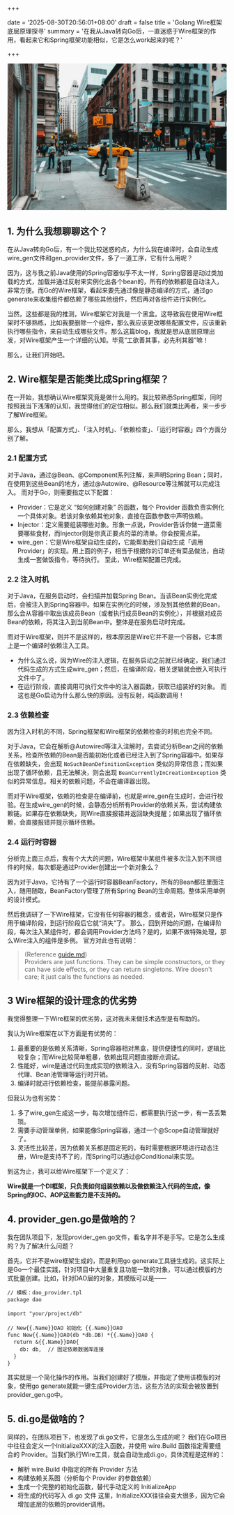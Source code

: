 
+++

date = '2025-08-30T20:56:01+08:00'
draft = false
title = 'Golang Wire框架 底层原理探寻'
summary = '在我从Java转向Go后，一直迷惑于Wire框架的作用，看起来它和Spring框架功能相似，它是怎么work起来的呢？'


+++


![](cover.jpg)


## 1. 为什么我想聊聊这个？
在从Java转向Go后，有一个我比较迷惑的点，为什么我在编译时，会自动生成wire_gen文件和gen_provider文件，多了一道工序，它有什么用呢？

因为，这与我之前Java使用的Spring容器似乎不太一样，Spring容器是动过类加载的方式，加载并通过反射来实例化出各个bean的，所有的依赖都是自动注入，非常方便。而Go的Wire框架，看起来要先通过像是静态编译的方式，通过go generate来收集组件都依赖了哪些其他组件，然后再对各组件进行实例化。

当然，这些都是我的推测，Wire框架它对我是一个黑盒。这导致我在使用Wire框架时不够熟练，比如我要删除一个组件，那么我应该更改哪些配置文件，应该重新执行哪些指令，来自动生成哪些文件。那么这篇blog，我就是想从底层原理出发，对Wire框架产生一个详细的认知。毕竟“工欲善其事，必先利其器”嘛！

那么，让我们开始吧。


## 2. Wire框架是否能类比成Spring框架？
在一开始，我想确认Wire框架究竟是做什么用的。我比较熟悉Spring框架，同时按照我当下浅薄的认知，我觉得他们的定位相似。那么我们就类比两者，来一步步了解Wire框架。

那么，我想从「配置方式」、「注入时机」、「依赖检查」、「运行时容器」四个方面分别了解。

### 2.1 配置方式
对于Java，通过@Bean、@Component系列注解，来声明Spring Bean；同时，在使用到这些Bean的地方，通过@Autowire、@Resource等注解就可以完成注入。
而对于Go，则需要指定以下配置：
- Provider：它是定义 “如何创建对象” 的函数，每个 Provider 函数负责实例化一个具体对象。若该对象依赖其他对象，直接在函数参数中声明依赖。
- Injector：定义需要组装哪些对象。形象一点说，Provider告诉你做一道菜需要哪些食材，而Injector则是你真正要点的菜的清单。你会按需点菜。
- wire_gen：它是Wire框架自动生成的，它能帮助我们自动生成「调用Provider」的实现。用上面的例子，相当于根据你的订单还有菜品做法，自动生成一套做饭指令，等待执行。
至此，Wire框架配置已完成。


### 2.2 注入时机
对于Java，在服务启动时，会扫描并加载Spring Bean。当该Bean实例化完成后，会被注入到Spring容器中。如果在实例化的时候，涉及到其他依赖的Bean，那么会从容器中取出该成员Bean（或者执行成员Bean的实例化），并根据对成员Bean的依赖，将其注入到当前Bean中。整体是在服务启动时完成。

而对于Wire框架，则并不是这样的，根本原因是Wire它并不是一个容器，它本质上是一个编译时依赖注入工具。
- 为什么这么说，因为Wire的注入逻辑，在服务启动之前就已经确定，我们通过代码生成的方式生成wire_gen；然后，在编译阶段，相关逻辑就会嵌入可执行文件中了。
- 在运行阶段，直接调用可执行文件中的注入器函数，获取已组装好的对象。
而这也是Go启动为什么那么快的原因。没有反射，纯函数调用！


### 2.3 依赖检查
因为注入时机的不同，Spring框架和Wire框架的依赖检查的时机也完全不同。

对于Java，它会在解析@Autowired等注入注解时，去尝试分析Bean之间的依赖关系，检查所依赖的Bean是否能初始化或者已经注入到了Spring容器中。如果存在依赖缺失，会出现 `NoSuchBeanDefinitionException` 类似的异常信息；而如果出现了循环依赖，且无法解决，则会出现 `BeanCurrentlyInCreationException` 类似的异常信息。相关的依赖问题，不会在编译器出现。

而对于Wire框架，依赖的检查是在编译前，也就是wire_gen在生成时，会进行校验。在生成wire_gen的时候，会静态分析所有Provider的依赖关系，尝试构建依赖链。如果存在依赖缺失，则Wire直接报错并返回缺失提醒；如果出现了循环依赖，会直接报错并提示循环依赖。


### 2.4 运行时容器
分析完上面三点后，我有个大大的问题，Wire框架中某组件被多次注入到不同组件的时候，每次都是通过Provider创建出一个新对象么？

因为对于Java，它持有了一个运行时容器BeanFactory，所有的Bean都往里面注入，随用随取，BeanFactory管理了所有Spring Bean的生命周期。整体采用单例的设计模式。

然后我调研了一下Wire框架，它没有任何容器的概念，或者说，Wire框架只是作用于编译阶段，到运行阶段后它就“消失”了。
那么，回到开始的问题，在编译阶段，每次注入某组件时，都会调用Provider方法吗？是的，如果不做特殊处理，那么Wire注入的组件是多例。
官方对此也有说明：
> (Reference [guide.md](https://github.com/google/wire/blob/main/docs/guide.md))  
> Providers are just functions. They can be simple constructors, or they can have side effects, or they can return singletons. Wire doesn't care; it just calls the functions as needed. 


## 3 Wire框架的设计理念的优劣势
我觉得整理一下Wire框架的优劣势，这对我未来做技术选型是有帮助的。

我认为Wire框架在以下方面是有优势的：
1. 最重要的是依赖关系清晰，Spring容器相对黑盒，提供便捷性的同时，逻辑比较复杂；而Wire比较简单粗暴，依赖出现问题直接断点调试。
2. 性能好，wire是通过代码生成实现的依赖注入，没有Spring容器的反射、动态代理、Bean池管理等运行时开销。
3. 编译时就进行依赖检查，能提前暴露问题。

但我认为也有劣势：
1. 多了wire_gen生成这一步，每次增加组件后，都需要执行这一步，有一丢丢繁琐。
2. 需要手动管理单例，如果能像Spring容器，通过一个@Scope自动管理就好了。
3. 灵活性比较差，因为依赖关系都是固定死的，有时需要根据环境进行动态注册，Wire是支持不了的，而Spring可以通过@Conditional来实现。

到这为止，我可以给Wire框架下一个定义了：

**Wire就是一个DI框架，只负责如何组装依赖以及做依赖注入代码的生成，像Spring的IOC、AOP这些能力是不支持的。**


## 4. provider_gen.go是做啥的？
我在团队项目下，发现provider_gen.go文件，看名字并不是手写。它是怎么生成的？为了解决什么问题？

首先，它并不是wire框架生成的，而是利用go generate工具链生成的。这实际上是Go一个最佳实践，针对项目中大量重复且功能一致的对象，可以通过模版的方式批量创建。比如，针对DAO层的对象，其模版可以是——
```
// 模板：dao_provider.tpl
package dao

import "your/project/db"

// New{{.Name}}DAO 初始化 {{.Name}}DAO
func New{{.Name}}DAO(db *db.DB) *{{.Name}}DAO {
  return &{{.Name}}DAO{
    db: db,  // 固定依赖数据库连接
  }
}
```

其实就是一个简化操作的作用。当我们创建好了模版，并指定了使用该模版的对象，使用go generate就能一键生成Provider方法，这些方法的实现会被放置到provider_gen.go中。


## 5. di.go是做啥的？
同样的，在团队项目下，也发现了di.go文件，它是怎么生成的呢？
我们在Go项目中往往会定义一个InitializeXXX的注入函数，并使用 wire.Build 函数指定需要组合的 Provider。当我们执行Wire工具，就会自动生成di.go，具体流程是这样的：
- 解析 wire.Build 中指定的所有 Provider 方法
- 构建依赖关系图（分析每个 Provider 的参数依赖）
- 生成一个完整的初始化函数，替代手动定义的 InitializeApp
- 将生成的代码写入 di.go 文件
这里，InitializeXXX往往会变大很多，因为它会增加底层的依赖的provider调用。



